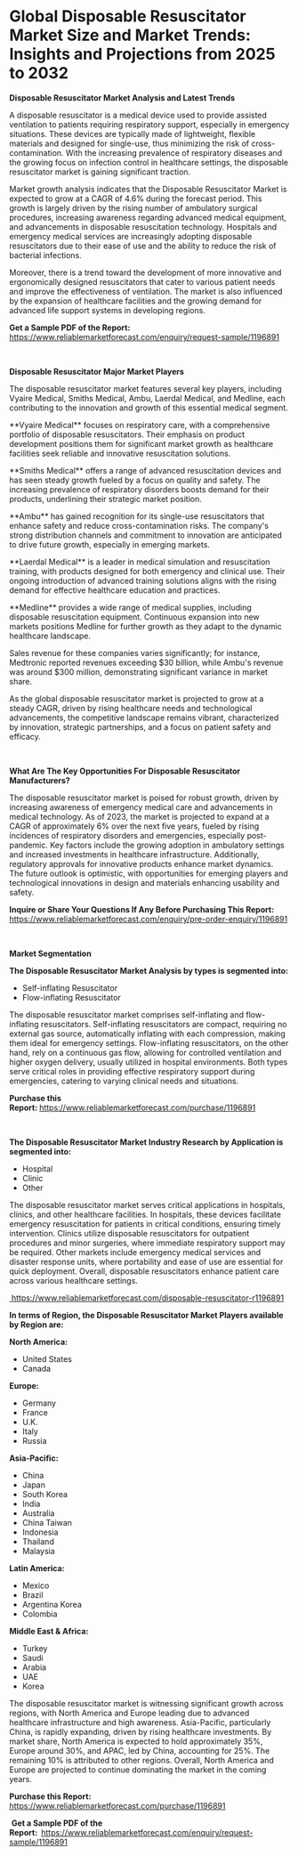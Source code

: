 <p><h1>Global Disposable Resuscitator Market Size and Market Trends: Insights and Projections from 2025 to 2032</h1></p><p><strong>Disposable Resuscitator Market Analysis and Latest Trends</strong></p>
<p><p>A disposable resuscitator is a medical device used to provide assisted ventilation to patients requiring respiratory support, especially in emergency situations. These devices are typically made of lightweight, flexible materials and designed for single-use, thus minimizing the risk of cross-contamination. With the increasing prevalence of respiratory diseases and the growing focus on infection control in healthcare settings, the disposable resuscitator market is gaining significant traction.</p><p>Market growth analysis indicates that the Disposable Resuscitator Market is expected to grow at a CAGR of 4.6% during the forecast period. This growth is largely driven by the rising number of ambulatory surgical procedures, increasing awareness regarding advanced medical equipment, and advancements in disposable resuscitation technology. Hospitals and emergency medical services are increasingly adopting disposable resuscitators due to their ease of use and the ability to reduce the risk of bacterial infections.</p><p>Moreover, there is a trend toward the development of more innovative and ergonomically designed resuscitators that cater to various patient needs and improve the effectiveness of ventilation. The market is also influenced by the expansion of healthcare facilities and the growing demand for advanced life support systems in developing regions.</p></p>
<p><strong>Get a Sample PDF of the Report:&nbsp;</strong> <a href="https://www.reliablemarketforecast.com/enquiry/request-sample/1196891?utm_campaign=3072&utm_medium=2&utm_source=Github&utm_content=ia&utm_term=13042025&utm_id=disposable-resuscitator">https://www.reliablemarketforecast.com/enquiry/request-sample/1196891</a></p>
<p>&nbsp;</p>
<p><strong>Disposable Resuscitator Major Market Players</strong></p>
<p><p>The disposable resuscitator market features several key players, including Vyaire Medical, Smiths Medical, Ambu, Laerdal Medical, and Medline, each contributing to the innovation and growth of this essential medical segment.</p><p>**Vyaire Medical** focuses on respiratory care, with a comprehensive portfolio of disposable resuscitators. Their emphasis on product development positions them for significant market growth as healthcare facilities seek reliable and innovative resuscitation solutions.</p><p>**Smiths Medical** offers a range of advanced resuscitation devices and has seen steady growth fueled by a focus on quality and safety. The increasing prevalence of respiratory disorders boosts demand for their products, underlining their strategic market position.</p><p>**Ambu** has gained recognition for its single-use resuscitators that enhance safety and reduce cross-contamination risks. The company's strong distribution channels and commitment to innovation are anticipated to drive future growth, especially in emerging markets.</p><p>**Laerdal Medical** is a leader in medical simulation and resuscitation training, with products designed for both emergency and clinical use. Their ongoing introduction of advanced training solutions aligns with the rising demand for effective healthcare education and practices.</p><p>**Medline** provides a wide range of medical supplies, including disposable resuscitation equipment. Continuous expansion into new markets positions Medline for further growth as they adapt to the dynamic healthcare landscape.</p><p>Sales revenue for these companies varies significantly; for instance, Medtronic reported revenues exceeding $30 billion, while Ambu's revenue was around $300 million, demonstrating significant variance in market share.</p><p>As the global disposable resuscitator market is projected to grow at a steady CAGR, driven by rising healthcare needs and technological advancements, the competitive landscape remains vibrant, characterized by innovation, strategic partnerships, and a focus on patient safety and efficacy.</p></p>
<p>&nbsp;</p>
<p><strong>What Are The Key Opportunities For Disposable Resuscitator Manufacturers?</strong></p>
<p><p>The disposable resuscitator market is poised for robust growth, driven by increasing awareness of emergency medical care and advancements in medical technology. As of 2023, the market is projected to expand at a CAGR of approximately 6% over the next five years, fueled by rising incidences of respiratory disorders and emergencies, especially post-pandemic. Key factors include the growing adoption in ambulatory settings and increased investments in healthcare infrastructure. Additionally, regulatory approvals for innovative products enhance market dynamics. The future outlook is optimistic, with opportunities for emerging players and technological innovations in design and materials enhancing usability and safety.</p></p>
<p><strong>Inquire or Share Your Questions If Any Before Purchasing This Report:</strong> <a href="https://www.reliablemarketforecast.com/enquiry/pre-order-enquiry/1196891?utm_campaign=3072&utm_medium=2&utm_source=Github&utm_content=ia&utm_term=13042025&utm_id=disposable-resuscitator">https://www.reliablemarketforecast.com/enquiry/pre-order-enquiry/1196891</a></p>
<p>&nbsp;</p>
<p><strong>Market Segmentation</strong></p>
<p><strong>The Disposable Resuscitator Market Analysis by types is segmented into:</strong></p>
<p><ul><li>Self-inflating Resuscitator</li><li>Flow-inflating Resuscitator</li></ul></p>
<p><p>The disposable resuscitator market comprises self-inflating and flow-inflating resuscitators. Self-inflating resuscitators are compact, requiring no external gas source, automatically inflating with each compression, making them ideal for emergency settings. Flow-inflating resuscitators, on the other hand, rely on a continuous gas flow, allowing for controlled ventilation and higher oxygen delivery, usually utilized in hospital environments. Both types serve critical roles in providing effective respiratory support during emergencies, catering to varying clinical needs and situations.</p></p>
<p><strong>Purchase this Report:&nbsp;</strong><a href="https://www.reliablemarketforecast.com/purchase/1196891?utm_campaign=3072&utm_medium=2&utm_source=Github&utm_content=ia&utm_term=13042025&utm_id=disposable-resuscitator">https://www.reliablemarketforecast.com/purchase/1196891</a></p>
<p>&nbsp;</p>
<p><strong>The Disposable Resuscitator Market Industry Research by Application is segmented into:</strong></p>
<p><ul><li>Hospital</li><li>Clinic</li><li>Other</li></ul></p>
<p><p>The disposable resuscitator market serves critical applications in hospitals, clinics, and other healthcare facilities. In hospitals, these devices facilitate emergency resuscitation for patients in critical conditions, ensuring timely intervention. Clinics utilize disposable resuscitators for outpatient procedures and minor surgeries, where immediate respiratory support may be required. Other markets include emergency medical services and disaster response units, where portability and ease of use are essential for quick deployment. Overall, disposable resuscitators enhance patient care across various healthcare settings.</p></p>
<p><a href="https://www.reliablemarketforecast.com/disposable-resuscitator-r1196891?utm_campaign=3072&utm_medium=2&utm_source=Github&utm_content=ia&utm_term=13042025&utm_id=disposable-resuscitator">&nbsp;https://www.reliablemarketforecast.com/disposable-resuscitator-r1196891</a></p>
<p><strong>In terms of Region, the Disposable Resuscitator Market Players available by Region are:</strong></p>
<p>
    <p> <strong> North America: </strong>
        <ul>
            <li>United States</li>
            <li>Canada</li>
        </ul>
        </p> 
    <p> <strong> Europe: </strong>
        <ul>
            <li>Germany</li>
            <li>France</li>
            <li>U.K.</li>
            <li>Italy</li>
            <li>Russia</li>
        </ul>
        </p> 
    <p> <strong> Asia-Pacific: </strong>
        <ul>
            <li>China</li>
            <li>Japan</li>
            <li>South Korea</li>
            <li>India</li>
            <li>Australia</li>
            <li>China Taiwan</li>
            <li>Indonesia</li>
            <li>Thailand</li>
            <li>Malaysia</li>
        </ul>
        </p> 
    <p> <strong> Latin America: </strong>
        <ul>
            <li>Mexico</li>
            <li>Brazil</li>
            <li>Argentina Korea</li>
            <li>Colombia</li>
        </ul>
        </p> 
    <p> <strong> Middle East & Africa: </strong>
        <ul>
            <li>Turkey</li>
            <li>Saudi</li>
            <li>Arabia</li>
            <li>UAE</li>
            <li>Korea</li>
        </ul>
    </p>
    </p>
<p><p>The disposable resuscitator market is witnessing significant growth across regions, with North America and Europe leading due to advanced healthcare infrastructure and high awareness. Asia-Pacific, particularly China, is rapidly expanding, driven by rising healthcare investments. By market share, North America is expected to hold approximately 35%, Europe around 30%, and APAC, led by China, accounting for 25%. The remaining 10% is attributed to other regions. Overall, North America and Europe are projected to continue dominating the market in the coming years.</p></p>
<p><strong>Purchase this Report: </strong><a href="https://www.reliablemarketforecast.com/purchase/1196891?utm_campaign=3072&utm_medium=2&utm_source=Github&utm_content=ia&utm_term=13042025&utm_id=disposable-resuscitator">https://www.reliablemarketforecast.com/purchase/1196891</a></p>
<p>&nbsp;<strong>Get a Sample PDF of the Report:&nbsp;&nbsp;</strong><a href="https://www.reliablemarketforecast.com/enquiry/request-sample/1196891?utm_campaign=3072&utm_medium=2&utm_source=Github&utm_content=ia&utm_term=13042025&utm_id=disposable-resuscitator">https://www.reliablemarketforecast.com/enquiry/request-sample/1196891</a></p>
<p><strong></strong></p>
<p><p></p><p></p><p></p></p>